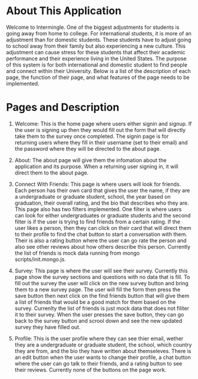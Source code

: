 # About This Application

Welcome to Intermingle. One of the biggest adjustments for students is going away from home to college. For international students, it is more of an adjustment than for domestic students. These students have to adjust going to school away from their family but also experiencing a new culture. This adjustment can cause stress for these students that affect their academic performance and their experience living in the United States. The purpose of this system is for both international and domestic student to find people and connect within their University. Below is a list of the description of each page, the function of their page, and what features of the page needs to be implemented.

# Pages and Description

1. Welcome: This is the home page where users either signin and signup. If the user is signing up then they would fill out the form that will directly take them to the survey once completed. The signin page is for returning users where they fill in their username (set to their email) and the password where they will be directed to the about page.

2. About: The about page will give them the infomation about the application and its purpose. When a returning user signing in, it will direct them to the about page. 

3. Connect With Friends: This page is where users will look for friends. Each person has their own card that gives the user the name, if they are a undergraduate or graduate student, school, the year based on graduation, their overall rating, and the bio that describes who they are. This page also has two filters implemented. One filter is where users can look for either undergraduates or graduate students and the second filter is if the user is trying to find friends from a certain rating. If the user likes a person, then they can click on their card that will direct them to their profile to find the chat button to start a conversation with them. Their is also a rating button where the user can go rate the person and also see other reviews about how others describe this person. Currently the list of friends is mock data running from mongo scripts/init.mongo.js. 

4. Survey: This page is where the user will see their survey. Currently this page show the survey sections and questions with no data that is fill. To fill out the survey the user will click on the new survey button and bring them to a new survey page. The user will fill the form then press the save button then next click on the find friends button that will give them a list of friends that would be a good match for them based on the survey. Currenlty the list of friends is just mock data that does not filiter it to their survey. When the user presses the save button, they can go back to the survey button and scrool down and see the new updated survey they have filled out. 

5. Profile: This is the user profile where they can see thier email, wether they are a undergraduate or graduate student, the school, which country they are from, and the bio they have written about themseleves. There is an edit button when the user wants to change their profile, a chat button where the user can go talk to their friends, and a rating button to see their reviews. Currently none of the buttons on the page work.
